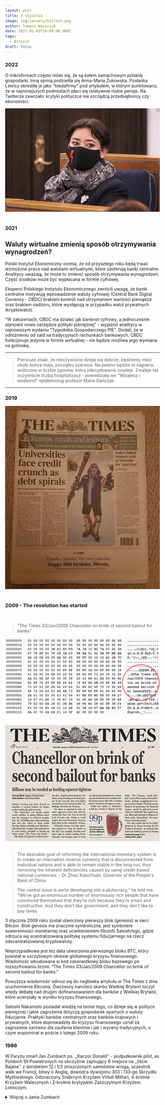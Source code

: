 ```yaml
---
layout: post
title: 3 stycznia
image: img/january/bailout.png
author: Tomasz Waszczyk
date: 2021-01-03T10:00:00.000Z
tags:
  - Bitcoin
draft: false  
---
```


### 2022

O mikrofirmach często mówi się, że są kołem zamachowym polskiej gospodarki. Inną opinią podzieliła się Anna-Maria Żukowska. Posłanka Lewicy określiła je jako "biedafirmy" pod artykułem, w którym punktowano, że w najmniejszych podmiotach płaci się relatywnie niskie pensje. Na Twitterze zawrzało: krytyki polityczce nie szczędzą przedsiębiorcy czy ekonomiści.

<img src="./img/january/zukowska.webp"><br><br>

### 2021

## Waluty wirtualne zmienią sposób otrzymywania wynagrodzeń?

Polski Instytut Ekonomiczny ocenia, że od przyszłego roku będą trwać wzmożone prace nad walutami wirtualnymi, które zaoferują banki centralne. Analitycy uważają, że może to zmienić sposób otrzymywania wynagrodzeń. Część środków może być wypłacana w formie cyfrowej.

Eksperci Polskiego Instytutu Ekonomicznego zwrócili uwagę, że banki centralne motywują wprowadzenie waluty cyfrowej (Central Bank Digital Currency - CBDC) brakiem kontroli nad utrzymaniem wartości pieniądza oraz brakiem nadzoru, które występują w przypadku walut prywatnych (kryptowalut).

"W założeniach, CBDC ma działać jak banknot cyfrowy, a jednocześnie stanowić nowe narzędzie polityki pieniężnej" - wyjaśnili analitycy w najnowszym wydaniu "Tygodnika Gospodarczego PIE". Dodali, że w odróżnieniu od sald na tradycyjnych rachunkach bankowych, CBDC funkcjonuje jedynie w formie wirtualnej - nie będzie możliwa jego wymiana na gotówkę.

---

> Pierwsze znaki, że rzeczywiście dzieje się dobrze, będziemy mieć około końca maja, początku czerwca. Na pewno będzie to najpierw widoczne w liczbie zgonów, która zdecydowanie zmaleje. Zmaleje też oczywiście liczba hospitalizacji - powiedziała we "Wstajesz i weekend" epidemiolog profesor Maria Gańczak.

---

### 2019

<img src="./img/january/universitiescredit.jpeg"><br><br>

### 2009 - The revolution has started

<br>

> “The Times 03/Jan/2009 Chancellor on brink of second bailout for banks”

<img src="./img/january/bailout.png"/><br><br>

<img src="./img/january/bailout.jpeg"/><br><br>

> The desirable goal of reforming the international monetary system is to create an internation reserve currency that is disconnected from individual nations and is able to remain stable in the long run, thus removing the inherent deficiencies caused by using credit-based national currencies. - Dr Zhou Xiaochuan, Governor of the Poeple's Bank of China

> The central issue is we’re developing into a plutocracy,” he told me. “We’ve got an enormous number of enormously rich people that have convinced themselves that they’re rich because they’re smart and constructive. And they don’t like government, and they don’t like to pay taxes.

3 stycznia 2009 roku został utworzony pierwszy blok (genesis) w sieci Bitcoin. Blok genesis ma znacznie symboliczne, jest symbolem suwerenności monetarnej oraz ucieleśnieniem filozofii Satoshi’ego, gdzie odrzuca się scentralizowaną politykę systemu fiducjarnego na rzecz zdecentralizowanej kryptowaluty.

Nieprzypadkowa jest też data utworzenia pierwszego bloku BTC, który powstał w szczytowym okresie globalnego kryzysu finansowego. Wiadomość wbudowana w kod szesnastkowy bloku bazowego po rozszyfrowaniu brzmi: “The Times 03/Jan/2009 Chancellor on brink of second bailout for banks.”

Powyższa wiadomość odnosi się do nagłówka artykułu w The Times z dnia uruchomienia Bitcoina. Ówczesny kanclerz skarbu Wielkiej Brytanii toczył wtedy debatę nad drugim dofinansowaniem dla banków z Wielkiej Brytanii, które ucierpiały w wyniku kryzysu finansowego.

Satoshi Nakamoto posiadał wiedzę na temat tego, co dzieje się w polityce pieniężnej i jakie zagrożenia dotyczą gospodarek opartych o waluty fiducjarne. Praktyki banków centralnych oraz banków krajowych i prywatnych, które doprowadziły do kryzysu finansowego uznał za zagrożenie zarówno dla zaufania klientów i jak i wyceny tradycyjnych, o czym wspominał w poście z lutego 2009 roku.

### 1986

W Paryżu zmarł Jan Zumbach ps. ,,Kaczor Donald'' - podpułkownik pilot, as Polskich Sił Powietrznych na obczyźnie zajmujący 6 miejsce na ,,liście Bajana'' z dorobkiem 12 i 1/3 zniszczonych samolotów wroga, uczestnik walk we Francji, bitwy o Anglię, dowódca dywizjonu 303 i 133-go Skrzydła Myśliwskiego. Odznaczony Srebrnym Krzyżem Virtuti Militari, 4-krotnie Krzyżem Walecznych i 2-krotnie brytyjskim Zaszczytnym Krzyżem Lotniczym.

<details><summary>Więcej o Janie Zumbach</summary>
To nie przypadek, że w obu filmach o Dywizjonie 303 najwięcej uwagi poświęcono Janowi Zumbachowi. Był doskonałym pilotem, dał się też zapamiętać jako niespokojny duch i bawidamek. Po wojnie prowadził życie awanturnika.

O tym, aby opowiedzieć na ekranie niezwykłą historię polskich lotników, którzy wsławili się bohaterską obroną powietrzną Anglii, w 1940 roku, myślało wielu reżyserów i to od lat. Ale dopiero niedawno, w sierpniu na ekranach kin pojawiły się dwa filmy na ten temat: „303. Bitwa o Anglię” oraz „Dywizjon 303”. Pierwszy film to międzynarodowa, superprodukcja barwnie opowiadająca historię legendarnych, polskich lotników z Dywizjonu 303, w ciekawej obsadzie, gdzie Jana Zumbacha zagrał Iwan Rheon znany z filmu „Gra o Tron”, a w postać Johna Kenta, pułkownika Królewskich Sił Powietrznych, wcielił się Milo Gibson (syn Mela Gibsona). Dorociński zagrał pilota Witolda Urbanowicza.

Drugi film to produkcja polska, zrealizowana na podstawie znanej nam książki Arkadego Fidlera „Dywizjon 303”, gdzie w rolach głównych możemy zobaczyć m.in. Piotra Adamczyka i Macieja Zakościelnego.

Haniebna parada:

Postać Jana Zumbacha, legendarnego Dowódcy 303, nie jest papierkowa, ani bez skazy i to czyni jego osobę charyzmatyczną i bliższą sercu. As polskiego myślistwa: 13 zestrzeleń niemieckich samolotów! Za niezwykłe bohaterstwo polski lotnik został odznaczony najwyższymi odznaczeniami państwowymi Anglii. Prasa brytyjska rozpisywała się na temat fenomenalnej polskiej „załogi” z 303.

Niestety po wojnie bardzo duże kontrowersje wywołała uroczysta parada, gdzie nie zaproszono polskich żołnierzy, którzy walcząc w Polskich Siłach Zbrojnych na Zachodzie byli jedną z najliczniejszych grup po stronie wojsk alianckich. Jedyną polską organizacją bojową zaproszoną do udziału w paradzie, ulicami Londynu byli piloci Dywizjonu 303, którzy mieli maszerować w szeregach RAF, ale nasi odmówili po tym, jak dowiedzieli się, że pozostałe polskie oddziały nie zostały zaproszone na paradę. Nawiązując do tej niehonorowej sytuacji, Winston Churchill, powiedział, m.in. :

Wyrażam głęboki żal, że żaden z oddziałów polskich, które walczyły u naszego boku w tylu bitwach i które przelały swoją krew dla wspólnej sprawy, nie zostały dopuszczone do udziału w Paradzie Zwycięstwa. Będziemy w tym dniu myśleli o tym wojsku. Nigdy nie zapomnimy o ich dzielności ani o ich bojowych wyczynach, które związane są z naszą sławą pod Tobrukiem, Cassino i Arnhem.

Od bohatera do przemytnika:

Niestety też nie zapewniono Polakom godnego życia po wojnie w Wielkiej Brytanii. Polscy lotnicy byli skazani na własne siły. W takiej też sytuacji znalazł się Jan Zumbach i jego koledzy piloci. Dlatego nie dziwi fakt, że po wojnie Zumbach różnymi drogami próbował odnaleźć swoje miejsce i poradzić sobie finansowo. Trudno w to uwierzyć, ale bohater Dywizjonu 303 zajmował się „ciemnymi interesami”: był między innymi właścicielem firmy lotniczej, która zajmowała się również… działalność przemytniczą.

Mało tego, Zumbach walczył też jako najemnik w Afryce, nazywając siebie oficjalnie i nieoficjalnie „Johnny Kamikaze Brown”. Przyjął też niezwykłe w swoim rodzaju wyzwanie: utworzenie lotnictwa w maleńkim państwie Katanga i dowodzenia nim. Zorganizował zakup słynnych samolotów, Douglasów A-26, które stały się podstawą lotnictwa tego afrykańskiego kraju. Zumbach werbował też wśród swoich znajomych i nie tylko, pilotów i mechaników. Lotnictwo Katangi pod jego dowództwem bombardowało siły rządowe Kongo. Ale pod koniec 1962 roku siły działającego w ramach ONZ, zniszczyły większość lotnictwa Katangi.

Życie prywatne Jana Zumbacha:

Po upadku secesji Jan Zumbach uciekł z swoimi polskimi pilotami do Angoli. Po kilku latach Zumbach ponownie powrócił do Afryki, tym razem w związku z propozycją dowodzenia lotnictwem Biafry. Zumbach był dowódcą i brał osobiście udział w nalotach bombowców biafryjskich przeciwko nigeryjskim. Były dowódca słynnego dywizjonu najbardziej został zapamiętany jako osoba, która podczas nalotu na lotnisko w Makurdi, zabiła szefa sztabu armii nigeryjskiej. Niestety secesja zakończyła się klęską. Było to spowodowane różnymi nadużyciami, łapówkami i manipulacjami związanej z bronią i sprzętem wojskowym.

Jan Zumbach zmarł nagle 3 stycznia 1986 we Francji, ale został pochowany na Cmentarzu Wojskowym, na Powązkach w Warszawie. Pozostawił po sobie ślad i legendę nieustraszonego wojownika, dla nas niezwyciężonego dowódcy Dywizjonu 303.

Na premierze filmu „303. Bitwa o Anglię”, pojawił się Hubert Zumbach, syn legendarnego dowódcy Dywizjonu 303, który tak wspominał swojego ojca:

Miałem świadomość od dzieciństwa, że to „narodowy bohater”. Ale dla mnie był po prostu ojcem, który stworzył, po wieloletniej tułaczce i poszukiwaniach, normalny, prawdziwy dom. Ojciec zawsze miał jedno i wielkie marzenie, aby powracać do domu, w którym czekają kochane osoby i często mówił o tym mojej matce: abyśmy mogli wspólnie usiąść do stołu i zjeść obiad. To było dla niego ważne: polska i słowiańska mentalność. Wiem też że ta „legenda” taty, zwłaszcza po wojnie była bardzo skomplikowana, delikatnie ujmując temat. Teraz po latach cieszę się, że m.in. jego postać stała się inspiracją dla powstania tego filmu.

Osiągnięcia lotnicze:

Z wynikiem 12 1/2 pewnych zwycięstw, 5 prawdopodobnych i 1 uszkodzonego samolotu Zumbach zajmuje szóste miejsce wśród polskich asów myśliwskich. Wyprzedzają go jedynie Stanisław Skalski, Witold Urbanowicz, Józef Frantisek (który był Czechem, jednak liczony jest z Polakami ze względu na przynależność do dyonu 303), Eugeniusz Horbaczewski i Bolesław Gładych.

Lista zestrzeleń i uszkodzeń:

10 czerwca 1940 - Bf 109

7 września 1940 - 2 x Do 17

9 września 1940 - 2 Bf 109

11 września 1940 - Bf 109

15 września 1940 - Bf 109

26 września 1940 - He-111 i Bf 109

27 września 1940 - 2 x Bf 109

2 lipca 1941 - Bf 109

13 października 1941 - Bf 109 i Fw-190

24 października 1941 - Bf 109

27 kwietnia 1942 - Fw-190

18 sierpnia 1942 - 2 x Fw-190 i He-111

25 września 1944 - Fw-190

Odznaczenia:

Srebrny Krzyż Virtuti Militari (23 września 1940 roku)

4 x Krzyż Walecznych (styczeń i wrzesień 1941 oraz sierpień i grudzień 1942)

Croix de Guerre

Distinguished Flying Cross (październik 1941 oraz wrzesień 1942).
<details>

<img src="./img/january/zumbach.jpg"/><br><br>

### 1903

W Częstochowie urodził się Seweryn Wielanier (zdjęcie) inżynier, uczestnik Powstania Warszawskiego, współkonstruktor polskiego pistoletu maszynowego "Błyskawica". Był żołnierzem Oddziału IV Kwatermistrzowskiego Komendy Głównej Armii Krajowej, gdzie odpowiadał za koordynację służby sanitarnej, geograficznej, uzbrojenia i intendentury.
Po wojnie zamieszkał na warszawskiej Saskiej Kępie.
Zmarł 23 września 1993 roku.
Wspomniany już pistolet maszynowy "Blyskawica", którego konstrukcja opierała się na bazie bazie zrzutowego pistoletu maszynowego Sten MK II i niemieckiego MP 40 stworzył razem z inżynierem Wacławem Zawrotnym. Do czasu wybuchu Powstania wyprodukowano około 700 sztuk tej broni.

<img src="./img/january/wielanier.jpg"/><br><br>

### 1946

<img src="./img/january/gospodarkanarodowa.png"/><br><br>

### 1945

Umiera Antoni Ossendowski

### 1925

Benito Mussolini rozwiązał włoski parlament i ogłosił się dyktatorem.

<img src="./img/january/benito.jpg"/><br><br>

### 1911

https://en.wikipedia.org/wiki/Siege_of_Sidney_Street

### 1870

Rozpoczęto budowę Mostu Brooklińskiego w Nowym Jorku.

W Nowym Jorku rozpoczęła się tego dnia budowa mostu wiszącego, który połączył dwie dzielnice miasta oddzielone cieśniną East River - Brooklyn i Manhattan. Budowa przeprawy mającej 1834 m długości i 26 m szerokości trwała aż 13 lat, kosztowała astronomiczną jak na owe czasy sumę 15 mln dol. i pochłonęła życie 27 robotników. Zaprojektowany przez słynnego inżyniera Johna Roeblinga most Brookliński był w chwili powstania największą tego typu konstrukcją na świecie - jego główne przęsło miało 486 m długości (najdłuższe w warszawskim moście Siekierkowskim ma 250 m). Przeprawa, która stała się jednym z symboli miasta, jest konstrukcją stalową, ale najbardziej charakterystyczne są jej oba kamienne pylony z neogotyckimi łukami.

<img src="./img/january/most.jpg"/><br><br>

### 1863

Komitet Centralny Narodowy podjął decyzję o wybuchu powstania styczniowego z chwilą ogłoszenia branki.

„Branka” czyli pobór polskiej młodzieży do armii carskiej powinien powstrzymać wybuch powstania - uważa hrabia Aleksander Wielopolski, naczelnika rządu Królestwa Polskiego. Tymczasem „branka” stała się zapalnikiem. Komitet Centralny Narodowy, czyli kierownictwo stronnictwa „Czerwonych”, które w przeciwieństwie do szlachecko-ziemiańskiego stronnictwa „Białych” w powstaniu widziało jedyną drogę do niepodległości, 3 stycznia zdecydował, że sygnałem do walki będzie ogłoszenie „branki”. W Warszawie doszło do niej w nocy z 14 na 15 stycznia, ale wielu poborowych uciekło do lasu i stworzyło oddziały partyzanckie. By uprzedzić skutki „branki” na prowincji, KCN wyznacza termin rozpoczęcia walki już na 22 stycznia.

### 1661

W Krakowie ukazało się pierwsze wydanie „Merkuriusza Polskiego”.

Z inicjatywy Ludwiki Marii Gonzagi, żony króla Polski Jana Kazimierza, ukazał się w Krakowie „Merkuriusz Polski”, pierwsza polska gazeta periodyczna, czyli wychodząca cyklicznie. Ukazywała się raz lub nawet dwa razy w tygodniu w nakładzie 100-200 egzemplarzy. Miała od 8 do 12 stron, a kosztowała 12 groszy. Autorami tekstów byli sekretarz królewski, pisarz i dyplomata, pochodzący ze Sieny Hieronim Pinocci oraz pisarz, drukarz i rytownik Jan Aleksander Gorczyn. Dopiero drugi numer ukazał się z przymiotnikiem „ordynaryjny”, czyli pospolity. Gazeta informowała o rodach panujących, wojnach i wydarzeniach politycznych, ale miała też dodatek „Continuazione del Mercurio Polacco” o wydarzeniach w Polsce. Ostatni 41. numer ukazał się 22 lipca 1661 r.

<img src="./img/january/merkuriusz.jpg"/><br><br>

---

<a href="https://github.com/TomaszWaszczyk/historia.waszczyk.com/edit/master/src/content/january-3.md" target="_blank">Edytuj tę stronę dzieląc się własnymi notatkami!</a>
